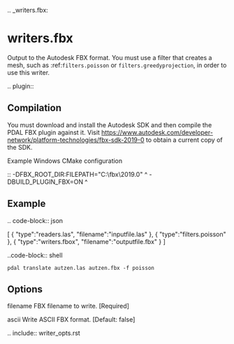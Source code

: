 .. _writers.fbx:

writers.fbx
===========

Output to the Autodesk FBX format. You must use a filter that
creates a mesh, such as :ref:`filters.poisson` or `filters.greedyprojection`,
in order to use this writer.

.. plugin::

Compilation
-------------

You must download and install the Autodesk SDK
and then compile the PDAL FBX plugin against it. Visit
https://www.autodesk.com/developer-network/platform-technologies/fbx-sdk-2019-0
to obtain a current copy of the SDK.

Example Windows CMake configuration

::
      -DFBX_ROOT_DIR:FILEPATH="C:\fbx\2019.0" ^
      -DBUILD_PLUGIN_FBX=ON ^


Example
-------

.. code-block:: json

  [
      {
          "type":"readers.las",
          "filename":"inputfile.las"
      },
      {
          "type":"filters.poisson"
      },
      {
          "type":"writers.fbox",
          "filename":"outputfile.fbx"
      }
  ]

..code-block:: shell

    pdal translate autzen.las autzen.fbx -f poisson

Options
-------

filename
    FBX filename to write.  [Required]

ascii
    Write ASCII FBX format.  [Default: false]

.. include:: writer_opts.rst

